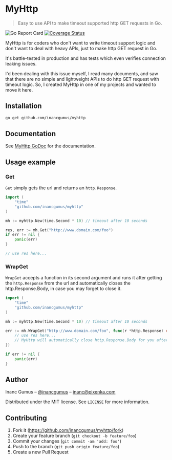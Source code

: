 # MyHttp
> Easy to use API to make timeout supported http GET requests in Go.

![Go Report Card](https://goreportcard.com/badge/github.com/inancgumus/myhttp) [![Coverage Status](https://coveralls.io/repos/github/inancgumus/myhttp/badge.svg?branch=master)](https://coveralls.io/github/inancgumus/myhttp?branch=master)

MyHttp is for coders who don't want to write timeout support logic and don't want to deal with heavy APIs, just to make http GET request in Go.

It's battle-tested in production and has tests which even verifies connection leaking issues.

I'd been dealing with this issue myself, I read many documents, and saw that there are no simple and lightweight APIs to do http GET request with timeout logic. So, I created MyHttp in one of my projects and wanted to move it here.

## Installation

```sh
go get github.com/inancgumus/myhttp
```

## Documentation

See [MyHttp GoDoc](https://godoc.org/github.com/inancgumus/myhttp) for the documentation.

## Usage example

### Get

`Get` simply gets the url and returns an `http.Response`.

```go
import (
	"time"
	"github.com/inancgumus/myhttp"
)

mh := myhttp.New(time.Second * 10) // timeout after 10 seconds

res, err := mh.Get("http://www.domain.com/foo")
if err != nil {
	panic(err)
}

// use res here...
```

### WrapGet

`WrapGet` accepts a function in its second argument and runs it after getting the `http.Response` from the url and automatically closes the http.Response.Body, in case you may forget to close it.

```go
import (
	"time"
	"github.com/inancgumus/myhttp"
)

mh := myhttp.New(time.Second * 10) // timeout after 10 seconds

err := mh.WrapGet("http://www.domain.com/foo", func(r *http.Response) error {
	// use res here...
	// MyHttp will automatically close http.Response.Body for you after this func ends.
})

if err != nil {
	panic(err)
}
```

## Author

Inanc Gumus – [@inancgumus](https://twitter.com/inancgumus) – inanc@pixenka.com

Distributed under the MIT license. See ``LICENSE`` for more information.

## Contributing

1. Fork it (<https://github.com/inancgumus/myhttp/fork>)
2. Create your feature branch (`git checkout -b feature/foo`)
3. Commit your changes (`git commit -am 'add: foo'`)
4. Push to the branch (`git push origin feature/foo`)
5. Create a new Pull Request

